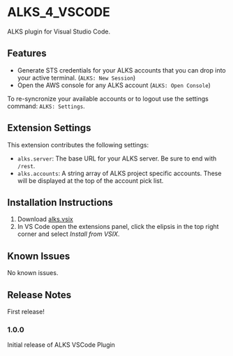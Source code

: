 # ALKS_4_VSCODE

ALKS plugin for Visual Studio Code.

## Features

- Generate STS credentials for your ALKS accounts that you can drop into your active terminal. (`ALKS: New Session`)
- Open the AWS console for any ALKS account (`ALKS: Open Console`)

To re-syncronize your available accounts or to logout use the settings command: `ALKS: Settings`.

## Extension Settings

This extension contributes the following settings:

* `alks.server`: The base URL for your ALKS server. Be sure to end with `/rest`.
* `alks.accounts`: A string array of ALKS project specific accounts. These will be displayed at the top of the account pick list.

## Installation Instructions

1. Download [alks.vsix](dist/alks.vsix)
2. In VS Code open the extensions panel, click the elipsis in the top right corner and select _Install from VSIX_.

## Known Issues

No known issues.

## Release Notes

First release!

### 1.0.0

Initial release of ALKS VSCode Plugin
